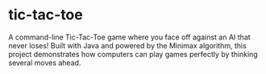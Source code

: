 # tic-tac-toe
A command-line Tic-Tac-Toe game where you face off against an AI that never loses! Built with Java and powered by the Minimax algorithm, this project demonstrates how computers can play games perfectly by thinking several moves ahead.
